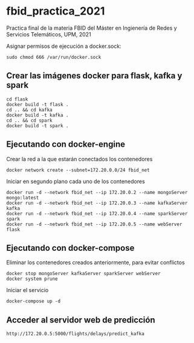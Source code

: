 # fbid_practica_2021
Practica final de la materia FBID del Máster en Ingienería de Redes y Servicios Telemáticos, UPM, 2021

Asignar permisos de ejecución a docker.sock:
```
sudo chmod 666 /var/run/docker.sock
```
## Crear las imágenes docker para flask, kafka y spark
```
cd flask
docker build -t flask .
cd .. && cd kafka
docker build -t kafka .
cd .. && cd spark
docker build -t spark .
```
## Ejecutando con docker-engine
Crear la red a la que estarán conectados los contenedores
```
docker network create --subnet=172.20.0.0/24 fbid_net
```
Iniciar en segundo plano cada uno de los contenedores
```
docker run -d --network fbid_net --ip 172.20.0.2 --name mongoServer mongo:latest
docker run -d --network fbid_net --ip 172.20.0.3 --name kafkaServer kafka
docker run -d --network fbid_net --ip 172.20.0.4 --name sparkServer spark
docker run -d --network fbid_net --ip 172.20.0.5 --name webServer flask
```
## Ejecutando con docker-compose
Eliminar los contenedores creados anteriormente, para evitar conflictos
```
docker stop mongoServer kafkaServer sparkServer webServer
docker system prune
```
Iniciar el servicio
```
docker-compose up -d
```
## Acceder al servidor web de predicción
```
http://172.20.0.5:5000/flights/delays/predict_kafka
```
